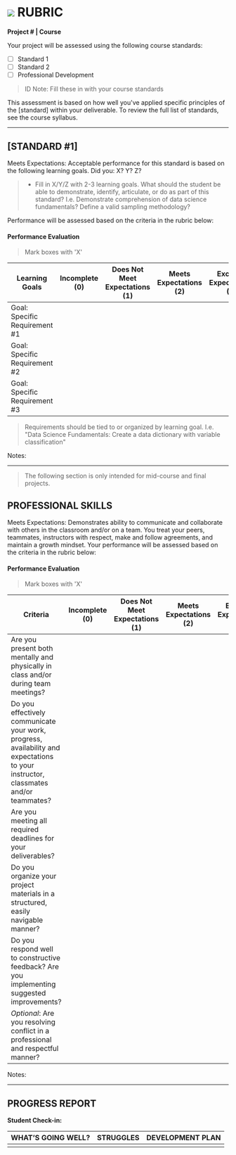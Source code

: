 # ![](https://ga-dash.s3.amazonaws.com/production/assets/logo-9f88ae6c9c3871690e33280fcf557f33.png) RUBRIC
**Project # | Course**	 	 						

Your project will be assessed using the following course standards:
					
- [ ] Standard 1
- [ ] Standard 2
- [ ] Professional Development

> ID Note: Fill these in with your course standards				

This assessment is based on how well you've applied specific principles of the [standard] within your deliverable. To review the full list of standards, see the course syllabus.

---

## [STANDARD #1]
Meets Expectations: Acceptable performance for this standard is based on the following learning goals. Did you: X? Y? Z?

> - Fill in X/Y/Z with 2-3 learning goals. What should the student be able to demonstrate, identify, articulate, or do as part of this standard?
> I.e. Demonstrate comprehension of data science fundamentals? Define a valid sampling methodology?

Performance will be assessed based on the criteria in the rubric below:

#### Performance Evaluation
> Mark boxes with 'X'

| Learning Goals | Incomplete (0) | Does Not Meet Expectations (1) | Meets Expectations (2) | Exceeds Expectations (3) |
|---|---|---|---|---|
| Goal: Specific Requirement #1 | | | | |
| Goal: Specific Requirement #2 | | | | |
| Goal: Specific Requirement #3 | | | | |

> Requirements should be tied to or organized by learning goal.
> I.e. "Data Science Fundamentals: Create a data dictionary with variable classification"

Notes:

--- 

> The following section is only intended for mid-course and final projects.

## PROFESSIONAL SKILLS
Meets Expectations: Demonstrates ability to communicate and collaborate with others in the classroom and/or on a team. You treat your peers, teammates, instructors with respect, make and follow agreements, and maintain a growth mindset. Your performance will be assessed based on the criteria in the rubric below:

#### Performance Evaluation
> Mark boxes with 'X'

| Criteria | Incomplete (0) | Does Not Meet Expectations (1) | Meets Expectations (2) | Exceeds Expectations (3) |
|---|---|---|---|---|
| Are you present both mentally and physically in class and/or during team meetings? | | | | |
| Do you effectively communicate your work, progress, availability and expectations to your instructor, classmates and/or teammates? | | | | |
| Are you meeting all required deadlines for your deliverables? | | | | |
| Do you organize your project materials in a structured, easily navigable manner? | | | | |
| Do you respond well to constructive feedback? Are you implementing suggested improvements? | | | | |
| *Optional*: Are you resolving conflict in a professional and respectful manner? | | | | |
Notes:

---

## PROGRESS REPORT
**Student Check-in:**

|WHAT’S GOING WELL?|STRUGGLES|DEVELOPMENT PLAN|
|---|---|---|
| | | |

